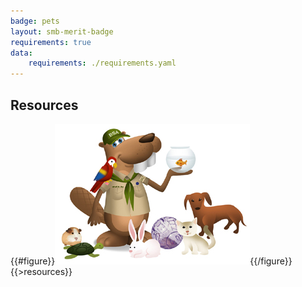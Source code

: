 ```yaml
---
badge: pets
layout: smb-merit-badge
requirements: true
data:
    requirements: ./requirements.yaml
---
```


## Resources

{{#figure}}<img src="pets-bucky.jpg" class="W(100%)" />{{/figure}}
{{>resources}}
